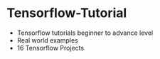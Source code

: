 # Tensorflow-Tutorial
- Tensorflow tutorials beginner to advance level
- Real world examples 
- 16 Tensorflow Projects 
